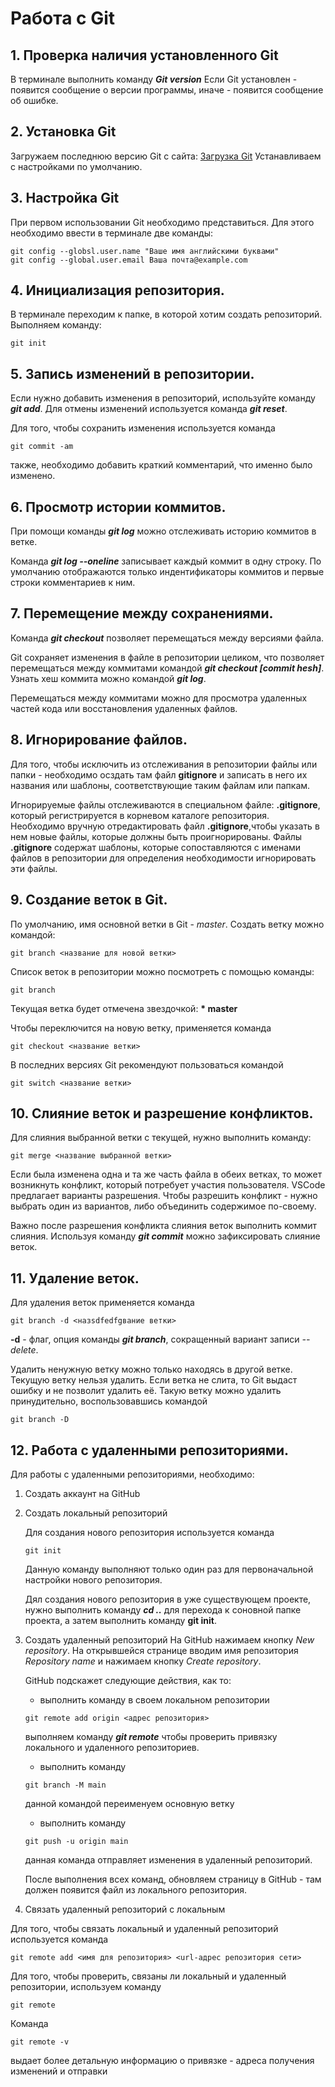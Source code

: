 # Работа с Git
## 1. Проверка наличия установленного Git
В терминале выполнить команду ***Git version***
Если Git установлен - появится сообщение о версии программы, иначе - появится сообщение об ошибке.
## 2. Установка Git
Загружаем последнюю версию Git с сайта: [Загрузка Git](https://git-scm.com/downloads.)
Устанавливаем с настройками по умолчанию.
## 3. Настройка Git
При первом использовании Git необходимо представиться. Для этого необходимо ввести в терминале две команды: 
```
git config --globsl.user.name "Ваше имя английскими буквами"
git config --global.user.email Ваша почта@example.com
```
## 4. Инициализация репозитория.
В терминале переходим к папке, в которой хотим создать репозиторий. Выполняем команду:
```
git init
```
## 5. Запись изменений в репозитории.
Если нужно добавить изменения в репозиторий, используйте команду ***git add***.
Для отмены изменений используется команда ***git reset***.

Для того, чтобы сохранить изменения используется команда 
```
git commit -am
```
также, необходимо добавить краткий комментарий, что именно было изменено.
## 6. Просмотр истории коммитов.
При помощи команды ***git log*** можно отслеживать историю коммитов в ветке. 

Команда ***git log --oneline*** записывает каждый коммит в одну строку. По умолчанию отображаются только индентификаторы коммитов и первые строки комментариев к ним.
## 7. Перемещение между сохранениями.
Команда ***git checkout*** позволяет перемещаться между версиями файла.

Git сохраняет изменения в файле в репозитории целиком, что позволяет перемещаться между коммитами командой ***git checkout [commit hesh]***.
Узнать хеш коммита можно командой ***git log***. 

Перемещаться между коммитами можно для просмотра удаленных частей кода или восстановления удаленных файлов.
## 8. Игнорирование файлов.
Для того, чтобы исключить из отслеживания в репозитории файлы или папки - необходимо осздать там файл **gitignore** и записать в него их названия или шаблоны, соответствующие таким файлам или папкам.

Игнорируемые файлы отслеживаются в специальном файле: **.gitignore**, который регистрируется в корневом каталоге репозитория. Необходимо вручную отредактировать файл **.gitignore**,чтобы указать в нем новые файлы, которые должны быть проигнорированы.
Файлы **.gitignore** содержат шаблоны, которые сопоставляются с именами файлов в репозитории для определения необходимости игнорировать эти файлы.
## 9. Создание веток в Git.
По умолчанию, имя основной ветки в Git - *master*.
Создать ветку можно командой: 
```
git branch <название для новой ветки>
```
Список веток в репозитории можно посмотреть с помощью команды:
```
git branch
```
Текущая ветка будет отмечена звездочкой: **\* master**

Чтобы переключится на новую ветку, применяется команда 
```
git checkout <название ветки>
```

В последних версиях Git рекомендуют пользоваться командой 
```
git switch <название ветки>
```

## 10. Слияние веток и разрешение конфликтов.
Для слияния выбранной ветки с текущей, нужно выполнить команду:
```
git merge <название выбранной ветки>
```
Если была изменена одна и та же часть файла в обеих ветках, то может возникнуть конфликт, который потребует участия пользователя.
VSCode предлагает варианты разрешения.
Чтобы разрешить конфликт - нужно выбрать один из вариантов, либо объединить содержимое по-своему.

Важно после разрешения конфликта слияния веток выполнить коммит слияния. 
Используя команду ***git commit*** можно зафиксировать слияние веток.

## 11. Удаление веток.
Для удаления веток применяется команда
```
git branch -d <назsdfedfgвание ветки>
```
**-d** - флаг, опция команды ***git branch***, сокращенный вариант записи *--delete*. 

Удалить ненужную ветку можно только находясь в другой ветке. Текущую ветку нельзя удалить.
Если ветка не слита, то Git выдаст ошибку и не позволит удалить её. Такую ветку можно удалить принудительно, воспользовавшись командой
```
git branch -D
```
## 12. Работа с удаленными репозиториями.
Для работы с удаленными репозиториями, необходимо:
1. Создать аккаунт на GitHub
2. Создать локальный репозиторий

   Для создания нового репозитория используется команда
   ```
   git init
   ```
   Данную команду выполняют только один раз для первоначальной настройки нового репозитория.

   Дял создания нового репозитория в уже существующем проекте, нужно выполнить команду ***cd ..*** для перехода к соновной папке проекта, а затем выполнить команду **git init**.

3. Создать удаленный репозиторий
   На GitHub нажимаем кнопку *New repository*. На открывшейся странице вводим имя репозитория *Repository name* и нажимаем кнопку *Create repository*.

   GitHub подскажет следующие действия, как то:
   - выполнить команду в своем локальном репозитории
   ```
   git remote add origin <адрес репозитория>
   ```
   выполняем команду ***git remote*** чтобы проверить привязку локального и удаленного репозиториев.

   - выполнить команду
   ```
   git branch -M main
   ```
   данной командой переименуем основную ветку 

   - выполнить команду
   ```
   git push -u origin main
   ```
   данная команда отправляет изменения в удаленный репозиторий.

   После выполнения всех команд, обновляем страницу в GitHub - там должен появится файл из локального репозитория.

4. Связать удаленный репозиторий с локальным

Для того, чтобы связать локальный и удаленный репозиторий используется команда
```
git remote add <имя для репозитория> <url-адрес репозитория сети>
```

Для того, чтобы проверить, связаны ли локальный и удаленный репозитории, используем команду
```
git remote
```

Команда 
```
git remote -v
```
выдает более детальную информацию о привязке - адреса получения изменений и отправки